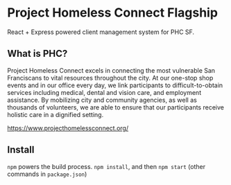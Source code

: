 # Project Homeless Connect Flagship

React + Express powered client management system for PHC SF.

## What is PHC?

Project Homeless Connect excels in connecting the most vulnerable San Franciscans to vital resources throughout the city. At our one-stop shop events and in our office every day, we link participants to difficult-to-obtain services including medical, dental and vision care, and employment assistance. By mobilizing city and community agencies, as well as thousands of volunteers, we are able to ensure that our participants receive holistic care in a dignified setting.​

https://www.projecthomelessconnect.org/

## Install

`npm` powers the build process.  `npm install`, and then `npm start` (other commands in `package.json`)
